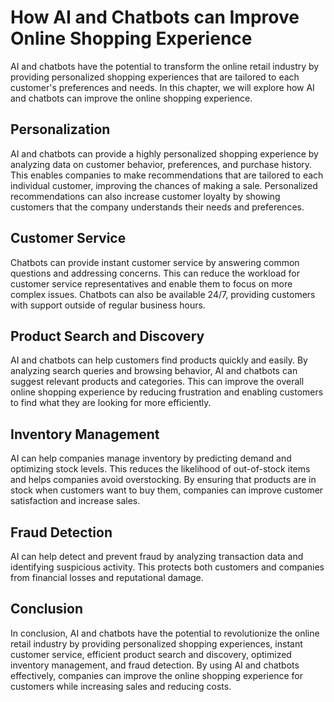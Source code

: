 How AI and Chatbots can Improve Online Shopping Experience
===================================================================================================================

AI and chatbots have the potential to transform the online retail industry by providing personalized shopping experiences that are tailored to each customer's preferences and needs. In this chapter, we will explore how AI and chatbots can improve the online shopping experience.

Personalization
---------------

AI and chatbots can provide a highly personalized shopping experience by analyzing data on customer behavior, preferences, and purchase history. This enables companies to make recommendations that are tailored to each individual customer, improving the chances of making a sale. Personalized recommendations can also increase customer loyalty by showing customers that the company understands their needs and preferences.

Customer Service
----------------

Chatbots can provide instant customer service by answering common questions and addressing concerns. This can reduce the workload for customer service representatives and enable them to focus on more complex issues. Chatbots can also be available 24/7, providing customers with support outside of regular business hours.

Product Search and Discovery
----------------------------

AI and chatbots can help customers find products quickly and easily. By analyzing search queries and browsing behavior, AI and chatbots can suggest relevant products and categories. This can improve the overall online shopping experience by reducing frustration and enabling customers to find what they are looking for more efficiently.

Inventory Management
--------------------

AI can help companies manage inventory by predicting demand and optimizing stock levels. This reduces the likelihood of out-of-stock items and helps companies avoid overstocking. By ensuring that products are in stock when customers want to buy them, companies can improve customer satisfaction and increase sales.

Fraud Detection
---------------

AI can help detect and prevent fraud by analyzing transaction data and identifying suspicious activity. This protects both customers and companies from financial losses and reputational damage.

Conclusion
----------

In conclusion, AI and chatbots have the potential to revolutionize the online retail industry by providing personalized shopping experiences, instant customer service, efficient product search and discovery, optimized inventory management, and fraud detection. By using AI and chatbots effectively, companies can improve the online shopping experience for customers while increasing sales and reducing costs.
